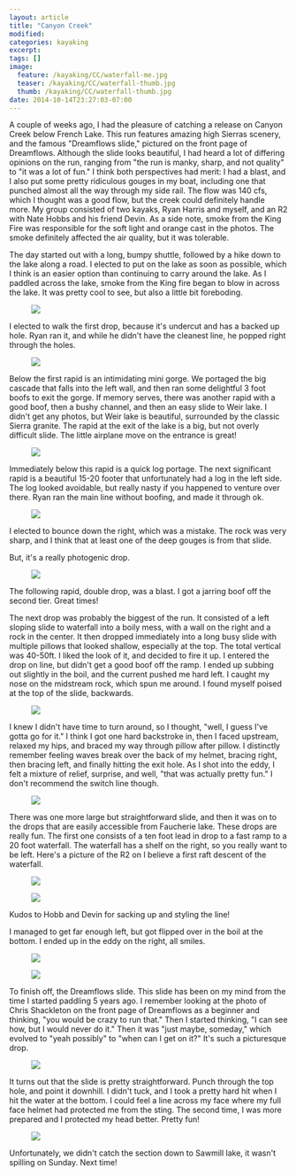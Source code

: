 ```yaml
---
layout: article
title: "Canyon Creek"
modified:
categories: kayaking
excerpt:
tags: []
image:
  feature: /kayaking/CC/waterfall-me.jpg
  teaser: /kayaking/CC/waterfall-thumb.jpg
  thumb: /kayaking/CC/waterfall-thumb.jpg
date: 2014-10-14T23:27:03-07:00
---
```


A couple of weeks ago, I had the pleasure of catching a release on Canyon Creek below French Lake.  This run features amazing high Sierras scenery, and the famous "Dreamflows slide," pictured on the front page of Dreamflows.  Although the slide looks beautiful, I had heard a lot of differing opinions on the run, ranging from "the run is manky, sharp, and not quality" to "it was a lot of fun."  I think both perspectives had merit:  I had a blast, and I also put some pretty ridiculous gouges in my boat, including one that punched almost all the way through my side rail.  The flow was 140 cfs, which I thought was a good flow, but the creek could definitely handle more.  My group consisted of two kayaks, Ryan Harris and myself, and an R2 with Nate Hobbs and his friend Devin. As a side note, smoke from the King Fire was responsible for the soft light and orange cast in the photos.  The smoke definitely affected the air quality, but it was tolerable.  

The day started out with a long, bumpy shuttle, followed by a hike down to the lake along a road.  I elected to put on the lake as soon as possible, which I think is an easier option than continuing to carry around the lake.  As I paddled across the lake, smoke from the King fire began to blow in across the lake.  It was pretty cool to see, but also a little bit foreboding.  

<figure>
	<img src="{{ site.url }}/images/kayaking/CC/smoky-lake.jpg">
</figure>

I elected to walk the first drop, because it's undercut and has a backed up hole.  Ryan ran it, and while he didn't have the cleanest line, he popped right through the holes.  

<figure>
	<img src="{{ site.url }}/images/kayaking/CC/first-one.jpg">
</figure>

Below the first rapid is an intimidating mini gorge.  We portaged the big cascade that falls into the left wall, and then ran some delightful 3 foot boofs to exit the gorge.  If memory serves, there was another rapid with a good boof, then a bushy channel, and then an easy slide to Weir lake.  I didn't get any photos, but Weir lake is beautiful, surrounded by the classic Sierra granite.  The rapid at the exit of the lake is a big, but not overly difficult slide.  The little airplane move on the entrance is great!

<figure>
	<img src="{{ site.url }}/images/kayaking/CC/weir-lake-rapid.jpg">
</figure>

Immediately below this rapid is a quick log portage.  The next significant rapid is a beautiful 15-20 footer that unfortunately had a log in the left side.  The log looked avoidable, but really nasty if you happened to venture over there.  Ryan ran the main line without boofing, and made it through ok.  

<figure>
	<img src="{{ site.url }}/images/kayaking/CC/log-waterfall.jpg">
</figure>

I elected to bounce down the right, which was a mistake.  The rock was very sharp, and I think that at least one of the deep gouges is from that slide.  

But, it's a really photogenic drop.  

<figure>
	<img src="{{ site.url }}/images/kayaking/CC/log-waterfall-scenery.jpg">
</figure>

The following rapid, double drop, was a blast. I got a jarring boof off the second tier.  Great times!

The next drop was probably the biggest of the run.  It consisted of a left sloping slide to waterfall into a boily mess, with a wall on the right and a rock in the center.  It then dropped immediately into a long busy slide with multiple pillows that looked shallow, especially at the top.  The total vertical was 40-50ft.  I liked the look of it, and decided to fire it up.  I entered the drop on line, but didn't get a good boof off the ramp.  I ended up subbing out slightly in the boil, and the current pushed me hard left. I caught my nose on the midstream rock, which spun me around.  I found myself poised at the top of the slide, backwards. 

<figure>
	<img src="{{ site.url }}/images/kayaking/CC/backwards-top.jpg">
</figure>

I knew I didn't have time to turn around, so I thought, "well, I guess I've gotta go for it."  I think I got one hard backstroke in, then I faced upstream, relaxed my hips, and braced my way through pillow after pillow.  I distinctly remember feeling waves break over the back of my helmet, bracing right, then bracing left, and finally hitting the exit hole.  As I shot into the eddy, I felt a mixture of relief, surprise, and well, "that was actually pretty fun."  I don't recommend the switch line though.  

<figure>
	<img src="{{ site.url }}/images/kayaking/CC/backwards-bottom.jpg">
</figure>

There was one more large but straightforward slide, and then it was on to the drops that are easily accessible from Faucherie lake.  These drops are really fun.  The first one consists of a ten foot lead in drop to a fast ramp to a 20 foot waterfall.  The waterfall has a shelf on the right, so you really want to be left.  Here's a picture of the R2 on I believe a first raft descent of the waterfall.

<figure>
	<img src="{{ site.url }}/images/kayaking/CC/hobbs1.jpg">
</figure>

<figure>
	<img src="{{ site.url }}/images/kayaking/CC/hobbs2.jpg">
</figure>

Kudos to Hobb and Devin for sacking up and styling the line! 

I managed to get far enough left, but got flipped over in the boil at the bottom.  I ended up in the eddy on the right, all smiles.  

<figure>
	<img src="{{ site.url }}/images/kayaking/CC/waterfall-me.jpg">
</figure>
<figure>
	<img src="{{ site.url }}/images/kayaking/CC/waterfall-downstream.jpg">
</figure>

To finish off, the Dreamflows slide.  This slide has been on my mind from the time I started paddling 5 years ago.  I remember looking at the photo of Chris Shackleton on the front page of Dreamflows as a beginner and thinking, "you would be crazy to run that."  Then I started thinking, "I can see how, but I would never do it." Then it was "just maybe, someday," which evolved to "yeah possibly" to "when can I get on it?"  It's such a picturesque drop.

<figure>
	<img src="{{ site.url }}/images/kayaking/CC/df-slide-scenery.jpg">
</figure>

It turns out that the slide is pretty straightforward.  Punch through the top hole, and point it downhill.  I didn't tuck, and I took a pretty hard hit when I hit the water at the bottom.  I could feel a line across my face where my full face helmet had protected me from the sting.  The second time, I was more prepared and I protected my head better.  Pretty fun!

<figure>
	<img src="{{ site.url }}/images/kayaking/CC/df-slide.jpg">
</figure>  

Unfortunately, we didn't catch the section down to Sawmill lake, it wasn't spilling on Sunday.  Next time!